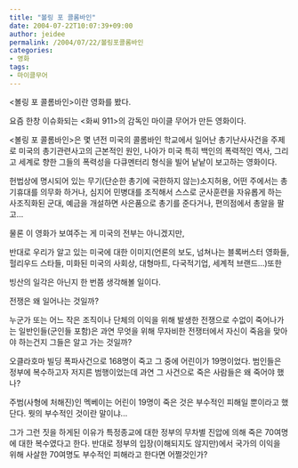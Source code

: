 ```yaml
---
title: "볼링 포 콜롬바인"
date: 2004-07-22T10:07:39+09:00
author: jeidee
permalink: /2004/07/22/볼링포콜롬바인
categories:
- 영화
tags:
- 마이클무어
---
```


<볼링 포 콜롬바인>이란 영화를 봤다.

요즘 한창 이슈화되는 <화씨 911>의 감독인 마이클 무어가 만든 영화이다.

<볼링 포 콜롬바인>은 몇 년전 미국의 콜롬바인 학교에서 일어난 총기난사사건을 주제로 미국의 총기관련사고의 근본적인 원인, 나아가 미국 특히 백인의 폭력적인 역사, 그리고 세계로 향한 그들의 폭력성을 다큐멘터리 형식을 빌어 낱낱이 보고하는 영화이다.

헌법상에 명시되어 있는 무기(단순한 총기에 국한하지 않는)소지허용, 어떤 주에서는 총기휴대를 의무화 하거나, 심지어 민병대를 조직해서 스스로 군사훈련을 자유롭게 하는 사조직화된 군대, 예금을 개설하면 사은품으로 총기를 준다거나, 편의점에서 총알을 팔고...

 

물론 이 영화가 보여주는 게 미국의 전부는 아니겠지만,

반대로 우리가 알고 있는 미국에 대한 이미지(언론의 보도, 넘쳐나는 블록버스터 영화들, 헐리우드 스타들, 미화된 미국의 사회상, 대형마트, 다국적기업, 세계적 브랜드...)또한

빙산의 일각은 아닌지 한 번쯤 생각해볼 일이다.

 

전쟁은 왜 일어나는 것일까?

누군가 또는 어느 작은 조직이나 단체의 이익을 위해 발생한 전쟁으로 수없이 죽어나가는 일반인들(군인들 포함)은 과연 무엇을 위해 무자비한 전쟁터에서 자신이 죽음을 맞아야 하는건지 그들은 알고 가는 것일까?

 

오클라호마 빌딩 폭파사건으로 168명이 죽고 그 중에 어린이가 19명이었다. 범인들은 정부에 복수하고자 저지른 범행이었는데 과연 그 사건으로 죽은 사람들은 왜 죽어야 했나?

주범(사형에 처해진)인 멕베이는 어린이 19명이 죽은 것은 부수적인 피해일 뿐이라고 했단다. 뭣의 부수적인 것이란 말이냐...

그가 그런 짓을 하게된 이유가 특정종교에 대한 정부의 무차별 진압에 의해 죽은 70여명에 대한 복수였다고 한다. 반대로 정부의 입장(이해되지도 않지만)에서 국가의 이익을 위해 사살한 70여명도 부수적인 피해라고 한다면 어쩔것인가?